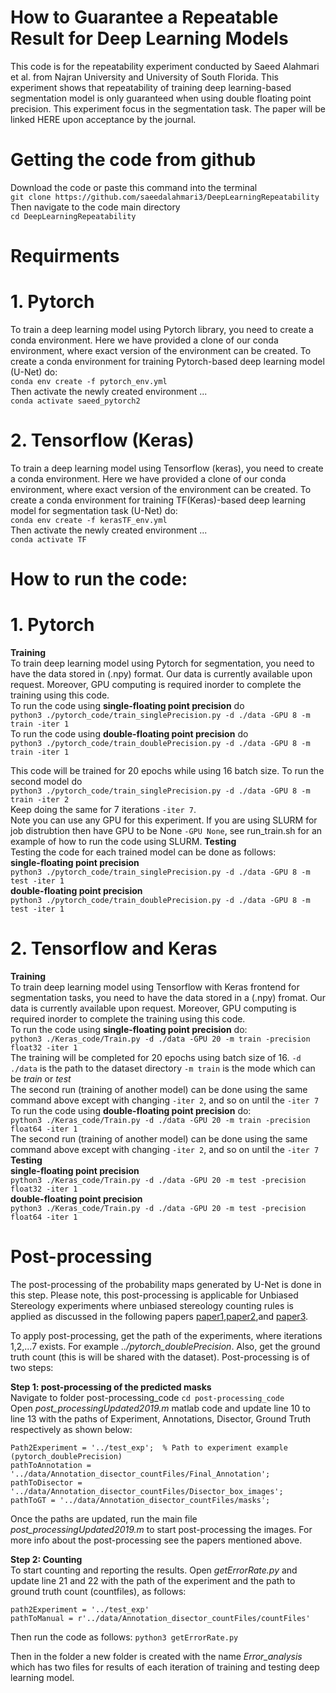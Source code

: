 # How to Guarantee a Repeatable Result for Deep Learning Models  
This code is for the repeatability experiment conducted by Saeed Alahmari et al. from Najran University and University of South Florida. This experiment shows that repeatability of training deep learning-based segmentation model is only guaranteed when using double floating point precision. This experiment focus in the segmentation task. The paper will be linked HERE upon acceptance by the journal. 

# Getting the code from github  
Download the code or paste this command into the terminal  
`git clone https://github.com/saeedalahmari3/DeepLearningRepeatability`  
Then navigate to the code main directory  
`cd DeepLearningRepeatability`  
# Requirments  
# 1. Pytorch  
To train a deep learning model using Pytorch library, you need to create a conda environment. Here we have provided a clone of our conda environment, where exact version of the environment can be created. To create a conda environment for training Pytorch-based deep learning model (U-Net) do:  
`conda env create -f pytorch_env.yml`  
Then activate the newly created environment ...   
`conda activate saeed_pytorch2`  

# 2. Tensorflow (Keras)  
To train a deep learning model using Tensorflow (keras), you need to create a conda environment. Here we have provided a clone of our conda environment, where exact version of the environment can be created. To create a conda environment for training TF(Keras)-based deep learning model for segmentation task (U-Net) do:  
`conda env create -f kerasTF_env.yml`  
Then activate the newly created environment ...  
`conda activate TF`  

# How to run the code:  
# 1. Pytorch  
**Training**  
To train deep learning model using Pytorch for segmentation, you need to have the data stored in (.npy) format. Our data is currently available upon request. Moreover, GPU computing is required inorder to complete the training using this code.  
To run the code using **single-floating point precision** do  
`python3 ./pytorch_code/train_singlePrecision.py -d ./data -GPU 8 -m train -iter 1`  
To run the code using **double-floating point precision** do  
`python3 ./pytorch_code/train_doublePrecision.py -d ./data -GPU 8 -m train -iter 1`  

This code will be trained for 20 epochs while using 16 batch size. To run the second model do  
`python3 ./pytorch_code/train_singlePrecision.py -d ./data -GPU 8 -m train -iter 2`  
Keep doing the same for 7 iterations `-iter 7`.   
Note you can use any GPU for this experiment. If you are using SLURM for job distrubtion then have GPU to be None `-GPU None`, see run_train.sh for an example of how to run the code using SLURM. 
**Testing**  
Testing the code for each trained model can be done as follows:  
**single-floating point precision**  
`python3 ./pytorch_code/train_singlePrecision.py -d ./data -GPU 8 -m test -iter 1`  
**double-floating point precision**  
`python3 ./pytorch_code/train_doublePrecision.py -d ./data -GPU 8 -m test -iter 1`  
# 2. Tensorflow and Keras  
**Training**  
To train deep learning model using Tensorflow with Keras frontend for segmentation tasks, you need to have the data stored in a (.npy) fromat. Our data is currently available upon request. Moreover, GPU computing is required inorder to complete the training using this code.  
To run the code using **single-floating point precision** do:  
`python3 ./Keras_code/Train.py -d ./data -GPU 20 -m train -precision float32 -iter 1`  
The training will be completed for 20 epochs using batch size of 16. `-d ./data` is the path to the dataset directory `-m train` is the mode which can be *train* or *test*  
The second run (training of another model) can be done using the same command above except with changing `-iter 2`, and so on until the `-iter 7`
To run the code using **double-floating point precision** do:  
`python3 ./Keras_code/Train.py -d ./data -GPU 20 -m train -precision float64 -iter 1`  
The second run (training of another model) can be done using the same command above except with changing `-iter 2`, and so on until the `-iter 7`  
**Testing**  
**single-floating point precision**  
`python3 ./Keras_code/Train.py -d ./data -GPU 20 -m test -precision float32 -iter 1`   
**double-floating point precision**   
`python3 ./Keras_code/Train.py -d ./data -GPU 20 -m test -precision float64 -iter 1`  

# Post-processing  
The post-processing of the probability maps generated by U-Net is done in this step. Please note, this post-processing is applicable for Unbiased Stereology experiments where unbiased stereology counting rules is applied as discussed in the following papers [paper1](https://www.sciencedirect.com/science/article/pii/S0891061818300929),[paper2](https://ieeexplore.ieee.org/abstract/document/8614131),and [paper3](https://ieeexplore.ieee.org/abstract/document/9266043).  

To apply post-processing, get the path of the experiments, where iterations 1,2,...7 exists. For example *../pytorch_doublePrecision*. Also, get the ground truth count (this is will be shared with the dataset). Post-processing is of two steps:  

**Step 1: post-processing of the predicted masks**  
Navigate to folder post-processing_code `cd post-processing_code`  
Open *post_processingUpdated2019.m* matlab code and update line 10 to line 13 with the paths of Experiment, Annotations, Disector, Ground Truth respectively as shown below:  
```   
Path2Experiment = '../test_exp';  % Path to experiment example (pytorch_doublePrecision)    
pathToAnnotation = '../data/Annotation_disector_countFiles/Final_Annotation';   
pathToDisector = '../data/Annotation_disector_countFiles/Disector_box_images';   
pathToGT = '../data/Annotation_disector_countFiles/masks';   
```   
Once the paths are updated, run the main file *post_processingUpdated2019.m* to start post-processing the images. For more info about the post-processing see the papers mentioned above.  

**Step 2: Counting**  
To start counting and reporting the results.
Open *getErrorRate.py* and update line 21 and 22 with the path of the experiment and the path to ground truth count (countfiles), as follows:   
```   
path2Experiment = '../test_exp'   
pathToManual = r'../data/Annotation_disector_countFiles/countFiles'   
```
Then run the code as follows: `python3 getErrorRate.py`   

Then in the folder <Path2Experiment> a new folder is created with the name *Error_analysis* which has two files for results of each iteration of training and testing deep learning model.
